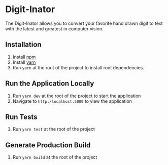 # Digit-Inator
The Digit-Inator allows you to convert your favorite hand drawn digit to text with the latest and greatest in computer vision.

## Installation
1. Install [npm](https://www.npmjs.com/get-npm)
2. Install [yarn](https://classic.yarnpkg.com/en/docs/install/#windows-stable) 
3. Run `yarn` at the root of the project to install root dependencies.

## Run the Application Locally
1. Run `yarn dev` at the root of the project to start the application
3. Navigate to `http:/localhost:3000` to view the application

## Run Tests
1. Run `yarn test` at the root of the project

## Generate Production Build
1. Run `yarn build` at the root of the project
